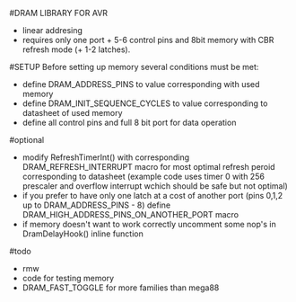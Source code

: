 #DRAM LIBRARY FOR AVR

- linear addresing
- requires only one port + 5-6 control pins and 8bit memory with CBR refresh mode (+ 1-2 latches).

#SETUP
Before setting up memory several conditions must be met:

- define DRAM_ADDRESS_PINS to value corresponding with used memory
- define DRAM_INIT_SEQUENCE_CYCLES to value corresponding to datasheet of used memory
- define all control pins and full 8 bit port for data operation 

#optional
- modify RefreshTimerInt() with corresponding DRAM_REFRESH_INTERRUPT macro for most optimal refresh peroid corresponding to datasheet
(example code uses timer 0 with 256 prescaler and overflow interrupt wchich should be safe but not optimal)
- if you prefer to have only one latch at a cost of another port (pins 0,1,2 up to DRAM_ADDRESS_PINS - 8) define DRAM_HIGH_ADDRESS_PINS_ON_ANOTHER_PORT macro
- if memory doesn't want to work correctly uncomment some nop's in DramDelayHook() inline function

#todo
- rmw
- code for testing memory
- DRAM_FAST_TOGGLE for more families than mega88